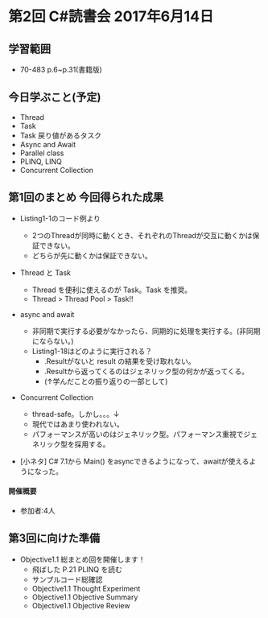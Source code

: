 # 第2回 C#読書会 2017年6月14日

## 学習範囲

* 70-483 p.6~p.31(書籍版)

## 今日学ぶこと(予定)

* Thread
* Task
* Task<T> 戻り値があるタスク
* Async and Await
* Parallel class
* PLINQ, LINQ
* Concurrent Collection

## 第1回のまとめ 今回得られた成果

* Listing1-1のコード例より
    * 2つのThreadが同時に動くとき、それぞれのThreadが交互に動くかは保証できない。
    * どちらが先に動くかは保証できない。

* Thread と Task
    * Thread を便利に使えるのが Task。Task を推奨。
    * Thread > Thread Pool > Task!!

* async and await
    * 非同期で実行する必要がなかったら、同期的に処理を実行する。(非同期にならない。)
    * Listing1-18はどのように実行される？
        * .Resultがないと result の結果を受け取れない。
        * .Resultから返ってくるのはジェネリック型の何かが返ってくる。
        * (↑学んだことの振り返りの一部として)

* Concurrent Collection
    * thread-safe。しかし。。。↓
    * 現代ではあまり使われない。
    * パフォーマンスが高いのはジェネリック型。パフォーマンス重視でジェネリック型を採用する。

* [小ネタ] C# 7.1から Main() をasyncできるようになって、awaitが使えるようになった。

#### 開催概要

* 参加者:4人

## 第3回に向けた準備

* Objective1.1 総まとめ回を開催します！
    * 飛ばした P.21 PLINQ を読む
    * サンプルコード総確認
    * Objective1.1 Thought Experiment
    * Objective1.1 Objective Summary
    * Objective1.1 Objective Review
